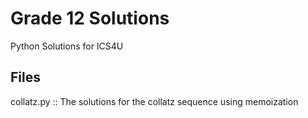 # Grade 12 Solutions
Python Solutions for ICS4U

## Files

collatz.py :: The solutions for the collatz sequence using memoization
